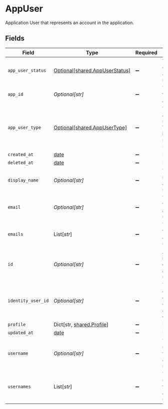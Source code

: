 # AppUser

Application User that represents an account in the application.


## Fields

| Field                                                                  | Type                                                                   | Required                                                               | Description                                                            |
| ---------------------------------------------------------------------- | ---------------------------------------------------------------------- | ---------------------------------------------------------------------- | ---------------------------------------------------------------------- |
| `app_user_status`                                                      | [Optional[shared.AppUserStatus]](../../models/shared/appuserstatus.md) | :heavy_minus_sign:                                                     | The satus of the applicaiton user.                                     |
| `app_id`                                                               | *Optional[str]*                                                        | :heavy_minus_sign:                                                     | The ID of the application.                                             |
| `app_user_type`                                                        | [Optional[shared.AppUserType]](../../models/shared/appusertype.md)     | :heavy_minus_sign:                                                     | The appplication user type. Type can be user, system or service.       |
| `created_at`                                                           | [date](https://docs.python.org/3/library/datetime.html#date-objects)   | :heavy_minus_sign:                                                     | N/A                                                                    |
| `deleted_at`                                                           | [date](https://docs.python.org/3/library/datetime.html#date-objects)   | :heavy_minus_sign:                                                     | N/A                                                                    |
| `display_name`                                                         | *Optional[str]*                                                        | :heavy_minus_sign:                                                     | The display name of the application user.                              |
| `email`                                                                | *Optional[str]*                                                        | :heavy_minus_sign:                                                     | The email field of the application user.                               |
| `emails`                                                               | List[*str*]                                                            | :heavy_minus_sign:                                                     | The emails field of the application user.                              |
| `id`                                                                   | *Optional[str]*                                                        | :heavy_minus_sign:                                                     | A unique idenditfier of the application user.                          |
| `identity_user_id`                                                     | *Optional[str]*                                                        | :heavy_minus_sign:                                                     | The conductor one user ID of the account owner.                        |
| `profile`                                                              | Dict[str, [shared.Profile](../../models/shared/profile.md)]            | :heavy_minus_sign:                                                     | N/A                                                                    |
| `updated_at`                                                           | [date](https://docs.python.org/3/library/datetime.html#date-objects)   | :heavy_minus_sign:                                                     | N/A                                                                    |
| `username`                                                             | *Optional[str]*                                                        | :heavy_minus_sign:                                                     | The username field of the application user.                            |
| `usernames`                                                            | List[*str*]                                                            | :heavy_minus_sign:                                                     | The usernames field of the application user.                           |